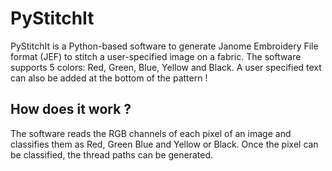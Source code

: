 # PyStitchIt
PyStitchIt is a Python-based software to generate Janome Embroidery File format (JEF) to stitch a user-specified image on a fabric. The software supports 5 colors: Red, Green, Blue, Yellow and Black. A user specified text can also be added at the bottom of the pattern !

## How does it work ?

The software reads the RGB channels of each pixel of an image and classifies them as Red, Green Blue and Yellow or Black. Once the pixel can be classified, the thread paths can be generated.

